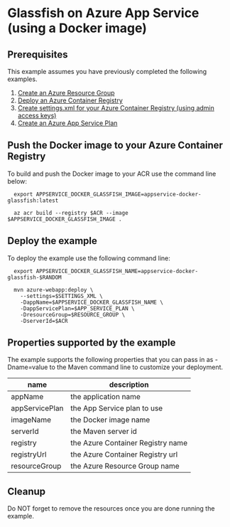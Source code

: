 
# Glassfish on Azure App Service (using a Docker image)

## Prerequisites

This example assumes you have previously completed the following examples.

1. [Create an Azure Resource Group](../../group/create/)
1. [Deploy an Azure Container Registry](../../acr/create/)
1. [Create settings.xml for your Azure Container Registry (using admin access keys)](../acr/create-access-keys-settings-xml/)
1. [Create an Azure App Service Plan](../appservice/plan/create/)

## Push the Docker image to your Azure Container Registry

To build and push the Docker image to your ACR use the command line below:

````shell
  export APPSERVICE_DOCKER_GLASSFISH_IMAGE=appservice-docker-glassfish:latest

  az acr build --registry $ACR --image $APPSERVICE_DOCKER_GLASSFISH_IMAGE .
````

## Deploy the example

To deploy the example use the following command line:

```shell
  export APPSERVICE_DOCKER_GLASSFISH_NAME=appservice-docker-glassfish-$RANDOM

  mvn azure-webapp:deploy \
    --settings=$SETTINGS_XML \
    -DappName=$APPSERVICE_DOCKER_GLASSFISH_NAME \
    -DappServicePlan=$APP_SERVICE_PLAN \
    -DresourceGroup=$RESOURCE_GROUP \
    -DserverId=$ACR
```

## Properties supported by the example

The example supports the following properties that you can pass in as -Dname=value
to the Maven command line to customize your deployment.

| name                   | description                       |
|------------------------|-----------------------------------|
| appName                | the application name              |
| appServicePlan         | the App Service plan to use       |
| imageName              | the Docker image name             |
| serverId               | the Maven server id               |
| registry               | the Azure Container Registry name |
| registryUrl            | the Azure Container Registry url  |
| resourceGroup          | the Azure Resource Group name     |

## Cleanup

Do NOT forget to remove the resources once you are done running the example.
